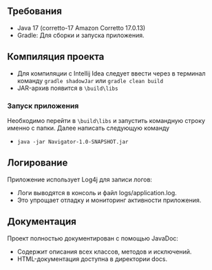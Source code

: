 ## Требования
* Java 17 (corretto-17 Amazon Corretto 17.0.13)
* Gradle: Для сборки и запуска приложения.
## Компиляция проекта
* Для компиляции с Intellij Idea следует ввести через в терминал команду 
```gradle shadowJar``` или ```gradle clean build```
* JAR-архив появится в ```\build\libs```
### Запуск приложения
Необходимо перейти в ```\build\libs``` и запустить командную строку именно с папки.
Далее написать следующую команду
* ``` java -jar Navigator-1.0-SNAPSHOT.jar ```
## Логирование
Приложение использует Log4j для записи логов:

* Логи выводятся в консоль и файл logs/application.log.
* Это упрощает отладку и мониторинг активности приложения.
## Документация
Проект полностью документирован с помощью JavaDoc:

* Содержит описания всех классов, методов и исключений.
* HTML-документация доступна в директории docs.
